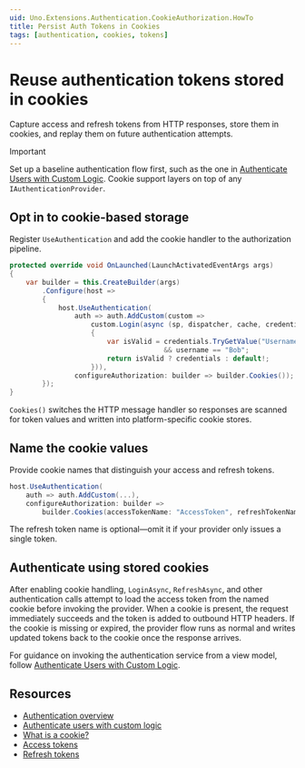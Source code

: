 ```yaml
---
uid: Uno.Extensions.Authentication.CookieAuthorization.HowTo
title: Persist Auth Tokens in Cookies
tags: [authentication, cookies, tokens]
---
```

# Reuse authentication tokens stored in cookies

Capture access and refresh tokens from HTTP responses, store them in cookies, and replay them on future authentication attempts.

> [!IMPORTANT]
> Set up a baseline authentication flow first, such as the one in [Authenticate Users with Custom Logic](xref:Uno.Extensions.Authentication.HowToAuthentication). Cookie support layers on top of any `IAuthenticationProvider`.

## Opt in to cookie-based storage

Register `UseAuthentication` and add the cookie handler to the authorization pipeline.

```csharp
protected override void OnLaunched(LaunchActivatedEventArgs args)
{
    var builder = this.CreateBuilder(args)
        .Configure(host =>
        {
            host.UseAuthentication(
                auth => auth.AddCustom(custom =>
                    custom.Login(async (sp, dispatcher, cache, credentials, ct) =>
                    {
                        var isValid = credentials.TryGetValue("Username", out var username)
                                      && username == "Bob";
                        return isValid ? credentials : default!;
                    })),
                configureAuthorization: builder => builder.Cookies());
        });
}
```

`Cookies()` switches the HTTP message handler so responses are scanned for token values and written into platform-specific cookie stores.

## Name the cookie values

Provide cookie names that distinguish your access and refresh tokens.

```csharp
host.UseAuthentication(
    auth => auth.AddCustom(...),
    configureAuthorization: builder =>
        builder.Cookies(accessTokenName: "AccessToken", refreshTokenName: "RefreshToken"));
```

The refresh token name is optional—omit it if your provider only issues a single token.

## Authenticate using stored cookies

After enabling cookie handling, `LoginAsync`, `RefreshAsync`, and other authentication calls attempt to load the access token from the named cookie before invoking the provider. When a cookie is present, the request immediately succeeds and the token is added to outbound HTTP headers. If the cookie is missing or expired, the provider flow runs as normal and writes updated tokens back to the cookie once the response arrives.

For guidance on invoking the authentication service from a view model, follow [Authenticate Users with Custom Logic](xref:Uno.Extensions.Authentication.HowToAuthentication).

## Resources

- [Authentication overview](xref:Uno.Extensions.Authentication.Overview)
- [Authenticate users with custom logic](xref:Uno.Extensions.Authentication.HowToAuthentication)
- [What is a cookie?](https://developer.mozilla.org/en-US/docs/Web/HTTP/Cookies)
- [Access tokens](https://oauth.net/2/access-tokens/)
- [Refresh tokens](https://oauth.net/2/refresh-tokens/)

